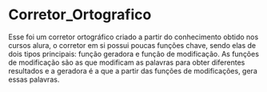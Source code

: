 # Corretor_Ortografico
Esse foi um corretor ortográfico criado a partir do conhecimento obtido nos cursos alura, o corretor em si possui poucas funções chave, sendo elas de dois tipos principais: função geradora e função de modificação.
As funções de modificação são as que modificam as palavras para obter diferentes resultados e a geradora é a que a partir das funções de modificações, gera essas palavras.
